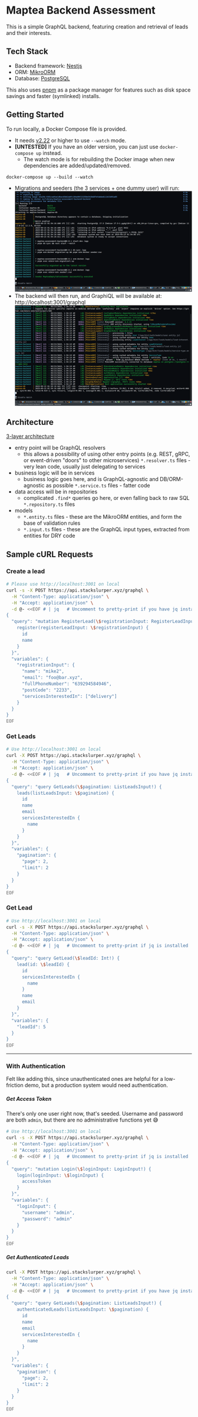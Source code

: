 # Maptea Backend Assessment

This is a simple GraphQL backend, featuring creation and retrieval of leads and their interests.

## Tech Stack

- Backend framework: [Nestjs](https://nestjs.com/)
- ORM: [MikroORM](https://mikro-orm.io/)
- Database: [PostgreSQL](https://www.postgresql.org/)

This also uses [pnpm](https://pnpm.io/) as a package manager for features such as disk space savings
and faster (symlinked) installs.

## Getting Started

To run locally, a Docker Compose file is provided.

- It needs [v2.22](https://docs.docker.com/compose/how-tos/file-watch/) or higher to use `--watch` mode.
- **[UNTESTED]** If you have an older version, you can just use `docker-compose up` instead.
  - The watch mode is for rebuilding the Docker image when new dependencies are added/updated/removed.

```
docker-compose up --build --watch
```

- Migrations and seeders (the 3 services + one dummy user) will run:
  ![migration](images/migration.png)
- The backend will then run, and GraphiQL will be available at: http://localhost:3001/graphql
  ![nest](images/nest-logs.png)

## Architecture

[3-layer architecture](https://github.com/goldbergyoni/nodebestpractices/blob/master/sections/projectstructre/createlayers.md)

- entry point will be GraphQL resolvers
  - this allows a possibility of using other entry points (e.g. REST, gRPC, or event-driven "doors"
    to other microservices)
    `*.resolver.ts` files - very lean code, usually just delegating to services
- business logic will be in services
  - business logic goes here, and is GraphQL-agnostic and DB/ORM-agnostic as possible
    `*.service.ts` files - fatter code
- data access will be in repositories
  - complicated `.find*` queries go here, or even falling back to raw SQL
    `*.repository.ts` files
- models
  - `*.entity.ts` files - these are the MikroORM entities, and form the base of validation rules
  - `*.input.ts` files - these are the GraphQL input types, extracted from entities for DRY code

## Sample cURL Requests

### Create a lead

```sh
# Please use http://localhost:3001 on local
curl -s -X POST https://api.stackslurper.xyz/graphql \
  -H "Content-Type: application/json" \
  -H "Accept: application/json" \
  -d @- <<EOF # | jq   # Uncomment to pretty-print if you have jq installed
{
  "query": "mutation RegisterLead(\$registrationInput: RegisterLeadInput!) {
    register(registerLeadInput: \$registrationInput) {
      id
      name
    }
  }",
  "variables": {
    "registrationInput": {
      "name": "mike2",
      "email": "foo@bar.xyz",
      "fullPhoneNumber": "639294584946",
      "postCode": "2233",
      "servicesInterestedIn": ["delivery"]
    }
  }
}
EOF

```

### Get Leads

```sh
# Use http://localhost:3001 on local
curl -X POST https://api.stackslurper.xyz/graphql \
  -H "Content-Type: application/json" \
  -H "Accept: application/json" \
  -d @- <<EOF # | jq   # Uncomment to pretty-print if you have jq installed
{
  "query": "query GetLeads(\$pagination: ListLeadsInput!) {
    leads(listLeadsInput: \$pagination) {
      id
      name
      email
      servicesInterestedIn {
        name
      }
    }
  }",
  "variables": {
    "pagination": {
      "page": 2,
      "limit": 2
    }
  }
}
EOF
```

### Get Lead

```sh
# Use http://localhost:3001 on local
curl -s -X POST https://api.stackslurper.xyz/graphql \
  -H "Content-Type: application/json" \
  -H "Accept: application/json" \
  -d @- <<EOF # | jq   # Uncomment to pretty-print if jq is installed
{
  "query": "query GetLead(\$leadId: Int!) {
    lead(id: \$leadId) {
      id
      servicesInterestedIn {
        name
      }
      name
      email
    }
  }",
  "variables": {
    "leadId": 5
  }
}
EOF
```

---

### With Authentication

Felt like adding this, since unauthenticated ones are helpful for a low-friction demo, but a production
system would need authentication.

##### Get Access Token

There's only one user right now, that's seeded. Username and password are both `admin`, but there
are no administrative functions yet 😅

```sh
# Use http://localhost:3001 on local
curl -s -X POST https://api.stackslurper.xyz/graphql \
  -H "Content-Type: application/json" \
  -H "Accept: application/json" \
  -d @- <<EOF # | jq   # Uncomment to pretty-print if jq is installed
{
  "query": "mutation Login(\$loginInput: LoginInput!) {
    login(loginInput: \$loginInput) {
      accessToken
    }
  }",
  "variables": {
    "loginInput": {
      "username": "admin",
      "password": "admin"
    }
  }
}
EOF
```

##### Get Authenticated Leads

```sh
curl -X POST https://api.stackslurper.xyz/graphql \
  -H "Content-Type: application/json" \
  -H "Accept: application/json" \
  -d @- <<EOF # | jq   # Uncomment to pretty-print if you have jq installed
{
  "query": "query GetLeads(\$pagination: ListLeadsInput!) {
    authenticatedLeads(listLeadsInput: \$pagination) {
      id
      name
      email
      servicesInterestedIn {
        name
      }
    }
  }",
  "variables": {
    "pagination": {
      "page": 2,
      "limit": 2
    }
  }
}
EOF
```

